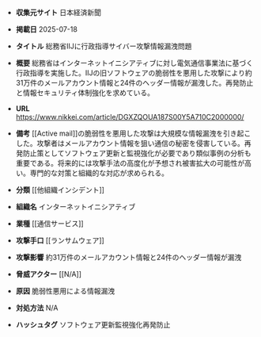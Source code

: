 - **収集元サイト**
日本経済新聞

- **掲載日**
2025-07-18

- **タイトル**
総務省IIJに行政指導サイバー攻撃情報漏洩問題

- **概要**
総務省はインターネットイニシアティブに対し電気通信事業法に基づく行政指導を実施した。IIJの旧ソフトウェアの脆弱性を悪用した攻撃により約31万件のメールアカウント情報と24件のヘッダー情報が漏洩した。再発防止と情報セキュリティ体制強化を求めている。

- **URL**
https://www.nikkei.com/article/DGXZQOUA187S00Y5A710C2000000/

- **備考**
[[Active mail]]の脆弱性を悪用した攻撃は大規模な情報漏洩を引き起こした。攻撃者はメールアカウント情報を狙い通信の秘密を侵害している。再発防止策としてソフトウェア更新と監視強化が必要であり類似事例の分析も重要である。将来的には攻撃手法の高度化が予想され被害拡大の可能性が高い。専門的な対策と組織的な対応が求められる。

- **分類**
[[他組織インシデント]]

- **組織名**
インターネットイニシアティブ

- **業種**
[[通信サービス]]

- **攻撃手口**
[[ランサムウェア]]

- **攻撃影響**
約31万件のメールアカウント情報と24件のヘッダー情報が漏洩

- **脅威アクター**
[[N/A]]

- **原因**
脆弱性悪用による情報漏洩

- **対処方法**
N/A

- **ハッシュタグ**
ソフトウェア更新監視強化再発防止
